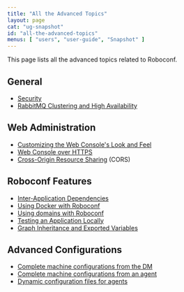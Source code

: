 ```yaml
---
title: "All the Advanced Topics"
layout: page
cat: "ug-snapshot"
id: "all-the-advanced-topics"
menus: [ "users", "user-guide", "Snapshot" ]
---
```


This page lists all the advanced topics related to Roboconf.


## General

* [Security](security.html)
* [RabbitMQ Clustering and High Availability](clustered-rabbitmq.html)


## Web Administration

* [Customizing the Web Console's Look and Feel](customizing-the-web-administration-look-n-feel.html)
* [Web Console over HTTPS](security-and-https-console.html)
* [Cross-Origin Resource Sharing](security-and-cors.html) (CORS)


## Roboconf Features

* [Inter-Application Dependencies](inter-application-dependencies.html)
* [Using Docker with Roboconf](using-docker-with-roboconf.html)
* [Using domains with Roboconf](roboconf-domains.html)
* [Testing an Application Locally](testing-an-application-locally.html)
* [Graph Inheritance and Exported Variables](inheritance-and-variables.html)


## Advanced Configurations

* [Complete machine configurations from the DM](complete-machine-configurations-from-the-dm.html)
* [Complete machine configurations from an agent](complete-machine-configurations-from-an-agent.html)
* [Dynamic configuration files for agents](dynamic-configuration-files-for-agents.html)
